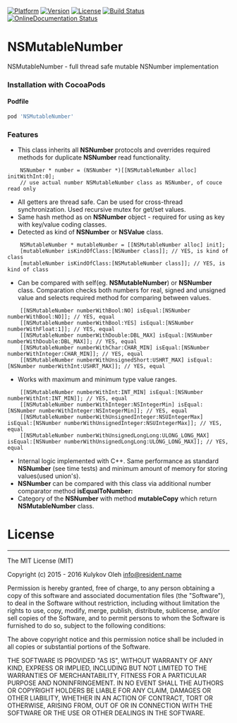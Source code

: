 [![Platform](https://img.shields.io/cocoapods/p/NSMutableNumber.svg?style=flat)](http://cocoapods.org/pods/NSMutableNumber)
[![Version](https://img.shields.io/cocoapods/v/NSMutableNumber.svg?style=flat)](http://cocoapods.org/pods/NSMutableNumber)
[![License](https://img.shields.io/cocoapods/l/NSMutableNumber.svg?style=flat)](http://cocoapods.org/pods/NSMutableNumber)
[![Build Status](https://travis-ci.org/OlehKulykov/NSMutableNumber.svg?branch=master)](https://travis-ci.org/OlehKulykov/NSMutableNumber)
[![OnlineDocumentation Status](https://img.shields.io/badge/online%20documentation-generated-brightgreen.svg)](http://cocoadocs.org/docsets/NSMutableNumber)


# NSMutableNumber
NSMutableNumber - full thread safe mutable NSNumber implementation


### Installation with CocoaPods
#### Podfile
```ruby
pod 'NSMutableNumber'
```

### Features
- This class inherits all **NSNumber** protocols and overrides required methods for duplicate **NSNumber** read functionality.
```objc
	NSNumber * number = (NSNumber *)[[NSMutableNumber alloc] initWithInt:0];
	// use actual number NSMutableNumber class as NSNumber, of couce read only
```
- All getters are thread safe. Can be used for cross-thread synchronization. Used recursive mutex for get/set values.
- Same hash method as on **NSNumber** object - required for using as key with key/value coding classes.
- Detected as kind of **NSNumber** or **NSValue** class.
```objc
	NSMutableNumber * mutableNumber = [[NSMutableNumber alloc] init];
	[mutableNumber isKindOfClass:[NSNumber class]]; // YES, is kind of class
	[mutableNumber isKindOfClass:[NSMutableNumber class]]; // YES, is kind of class
```
- Can be compared with self(eg. **NSMutableNumber**) or **NSNumber** class.
 Comparation checks both numbers for real, signed and unsigned value and selects required method for comparing between values.
```objc
	[[NSMutableNumber numberWithBool:NO] isEqual:[NSNumber numberWithBool:NO]]; // YES, equal
	[[NSMutableNumber numberWithBool:YES] isEqual:[NSNumber numberWithFloat:1]]; // YES, equal
	[[NSMutableNumber numberWithDouble:DBL_MAX] isEqual:[NSNumber numberWithDouble:DBL_MAX]]; // YES, equal
	[[NSMutableNumber numberWithChar:CHAR_MIN] isEqual:[NSNumber numberWithInteger:CHAR_MIN]]; // YES, equal
	[[NSMutableNumber numberWithUnsignedShort:USHRT_MAX] isEqual:[NSNumber numberWithInt:USHRT_MAX]]; // YES, equal
```
- Works with maximum and minimum type value ranges.
```objc
	[[NSMutableNumber numberWithInt:INT_MIN] isEqual:[NSNumber numberWithInt:INT_MIN]]; // YES, equal
	[[NSMutableNumber numberWithInteger:NSIntegerMin] isEqual:[NSNumber numberWithInteger:NSIntegerMin]]; // YES, equal
	[[NSMutableNumber numberWithUnsignedInteger:NSUIntegerMax] isEqual:[NSNumber numberWithUnsignedInteger:NSUIntegerMax]]; // YES, equal
	[[NSMutableNumber numberWithUnsignedLongLong:ULONG_LONG_MAX] isEqual:[NSNumber numberWithUnsignedLongLong:ULONG_LONG_MAX]]; // YES, equal
```
- Internal logic implemented with C++. Same performance as standard **NSNumber** (see time tests) and minimum amount of memory for storing values(used union's).
- **NSNumber** can be compared with this class via additional number comparator method **isEqualToNumber:**
- Category of the **NSNumber** with method **mutableCopy** which return **NSMutableNumber** class.


# License
---------

The MIT License (MIT)

Copyright (c) 2015 - 2016 Kulykov Oleh <info@resident.name>

Permission is hereby granted, free of charge, to any person obtaining a copy
of this software and associated documentation files (the "Software"), to deal
in the Software without restriction, including without limitation the rights
to use, copy, modify, merge, publish, distribute, sublicense, and/or sell
copies of the Software, and to permit persons to whom the Software is
furnished to do so, subject to the following conditions:

The above copyright notice and this permission notice shall be included in
all copies or substantial portions of the Software.

THE SOFTWARE IS PROVIDED "AS IS", WITHOUT WARRANTY OF ANY KIND, EXPRESS OR
IMPLIED, INCLUDING BUT NOT LIMITED TO THE WARRANTIES OF MERCHANTABILITY,
FITNESS FOR A PARTICULAR PURPOSE AND NONINFRINGEMENT. IN NO EVENT SHALL THE
AUTHORS OR COPYRIGHT HOLDERS BE LIABLE FOR ANY CLAIM, DAMAGES OR OTHER
LIABILITY, WHETHER IN AN ACTION OF CONTRACT, TORT OR OTHERWISE, ARISING FROM,
OUT OF OR IN CONNECTION WITH THE SOFTWARE OR THE USE OR OTHER DEALINGS IN
THE SOFTWARE.
